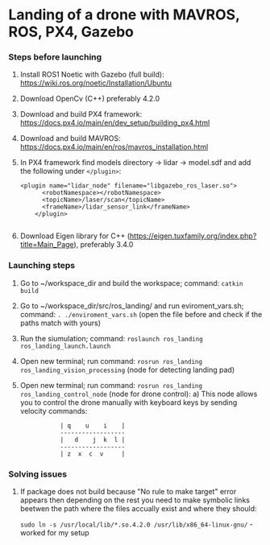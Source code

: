 # Landing of a drone with MAVROS, ROS, PX4, Gazebo

### Steps before launching

1. Install ROS1 Noetic with Gazebo (full build): https://wiki.ros.org/noetic/Installation/Ubuntu
2. Download OpenCv (C++) preferably 4.2.0 
3. Download and build PX4 framework: https://docs.px4.io/main/en/dev_setup/building_px4.html
4. Download and build MAVROS: https://docs.px4.io/main/en/ros/mavros_installation.html
5. In PX4 framework find models directory -> lidar -> model.sdf and add the following under `</plugin>`:

	```
	<plugin name="lidar_node" filename="libgazebo_ros_laser.so">
          <robotNamespace></robotNamespace>
          <topicName>/laser/scan</topicName>
          <frameName>/lidar_sensor_link</frameName>
        </plugin>
        
6. Download Eigen library for C++ (https://eigen.tuxfamily.org/index.php?title=Main_Page), preferably 3.4.0
        

### Launching steps

1. Go to ~/workspace_dir and build the workspace; command: `catkin build`
2. Go to ~/workspace_dir/src/ros_landing/ and run eviroment_vars.sh; command: `. ./enviroment_vars.sh` (open the file 	before and check if the paths match with yours)
3. Run the siumulation; command: `roslaunch ros_landing ros_landing_launch.launch`
4. Open new terminal; run command: `rosrun ros_landing ros_landing_vision_processing` (node for detecting landing pad)
5. Open new terminal; run command: `rosrun ros_landing ros_landing_control_node` (node for drone control):
	a) This node allows you to control the drone manually with keyboard keys by sending velocity commands:
		
		   	      | q    u    i    |
		   	      ------------------
			      |   d    j  k  l |
			      ------------------
			      | z  x  c  v     |

### Solving issues

1. If package does not build because "No rule to make target" error appears then depending on the rest you need to make symbolic links beetwen the path where the files accually exist and where they should: 

	`sudo ln -s /usr/local/lib/*.so.4.2.0 /usr/lib/x86_64-linux-gnu/` - worked for my setup
